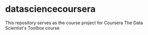 # datasciencecoursera
This repository serves as the course project for Coursera The Data Scientist's Toolbox course
